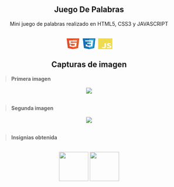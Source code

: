 <h2 align="center">Juego De Palabras</h2>
<p align="center">Mini juego de palabras realizado en HTML5, CSS3 y JAVASCRIPT</p>
<br>

<div align="center">
<img align="center" alt="Rafa-HTML" height="30" width="40" src="https://raw.githubusercontent.com/devicons/devicon/master/icons/html5/html5-original.svg">
<img align="center" alt="Rafa-CSS" height="30" width="40" src="https://raw.githubusercontent.com/devicons/devicon/master/icons/css3/css3-original.svg">  
<img align="center" alt="Rafa-Js" height="30" width="40" src="https://raw.githubusercontent.com/devicons/devicon/master/icons/javascript/javascript-plain.svg">
</div>

<h2 align="center">Capturas de imagen</h2>

> **Primera imagen**
<div align="center">
<img align="center" width=280rem src="https://user-images.githubusercontent.com/86094668/193163032-d7faa017-0236-4639-aaa2-73cfda600cdd.jpg"/>
</div><br>

> **Segunda imagen**

<div align="center">
<img align="center" width=280rem src="https://user-images.githubusercontent.com/86094668/193163354-9a76ad49-bf33-477a-aa90-c56e1f1ce03f.jpg"/>
</div><br>


> **Insignias obtenida**

<div align="center"><br>
<img align="center" height="80" width="80" src="https://user-images.githubusercontent.com/86094668/193167574-5313cccf-6ceb-4434-974e-47e37997591c.png"/>
<img align="center" height="80" width="80" src="https://user-images.githubusercontent.com/86094668/193166998-46c5048a-c700-494f-b201-3eaff3bcedb4.png"/> 
</div>
